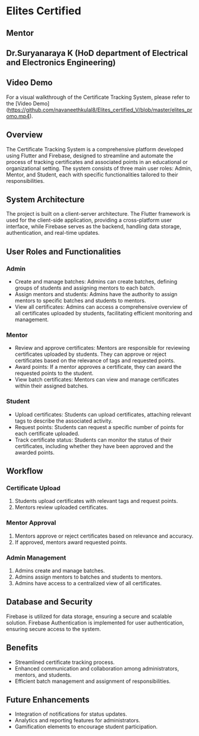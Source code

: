 # Elites Certified
## Mentor 
## Dr.Suryanaraya K (HoD department of Electrical and Electronics Engineering)

## Video Demo
For a visual walkthrough of the Certificate Tracking System, please refer to the [Video Demo] (https://github.com/navaneethkulal8/Elites_certified_V/blob/master/elites_promo.mp4).

## Overview
The Certificate Tracking System is a comprehensive platform developed using Flutter and Firebase, designed to streamline and automate the process of tracking certificates and associated points in an educational or organizational setting. The system consists of three main user roles: Admin, Mentor, and Student, each with specific functionalities tailored to their responsibilities.

## System Architecture
The project is built on a client-server architecture. The Flutter framework is used for the client-side application, providing a cross-platform user interface, while Firebase serves as the backend, handling data storage, authentication, and real-time updates.

## User Roles and Functionalities
### Admin
- Create and manage batches: Admins can create batches, defining groups of students and assigning mentors to each batch.
- Assign mentors and students: Admins have the authority to assign mentors to specific batches and students to mentors.
- View all certificates: Admins can access a comprehensive overview of all certificates uploaded by students, facilitating efficient monitoring and management.

### Mentor
- Review and approve certificates: Mentors are responsible for reviewing certificates uploaded by students. They can approve or reject certificates based on the relevance of tags and requested points.
- Award points: If a mentor approves a certificate, they can award the requested points to the student.
- View batch certificates: Mentors can view and manage certificates within their assigned batches.

### Student
- Upload certificates: Students can upload certificates, attaching relevant tags to describe the associated activity.
- Request points: Students can request a specific number of points for each certificate uploaded.
- Track certificate status: Students can monitor the status of their certificates, including whether they have been approved and the awarded points.

## Workflow
### Certificate Upload
1. Students upload certificates with relevant tags and request points.
2. Mentors review uploaded certificates.

### Mentor Approval
1. Mentors approve or reject certificates based on relevance and accuracy.
2. If approved, mentors award requested points.

### Admin Management
1. Admins create and manage batches.
2. Admins assign mentors to batches and students to mentors.
3. Admins have access to a centralized view of all certificates.

## Database and Security
Firebase is utilized for data storage, ensuring a secure and scalable solution. Firebase Authentication is implemented for user authentication, ensuring secure access to the system.

## Benefits
- Streamlined certificate tracking process.
- Enhanced communication and collaboration among administrators, mentors, and students.
- Efficient batch management and assignment of responsibilities.

## Future Enhancements
- Integration of notifications for status updates.
- Analytics and reporting features for administrators.
- Gamification elements to encourage student participation.


